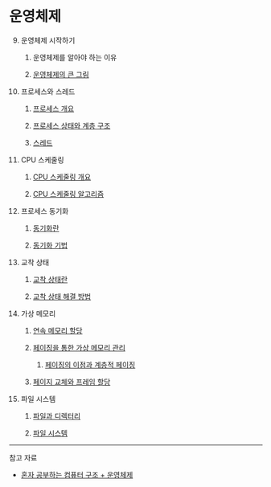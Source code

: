 # 운영체제

9. 운영체제 시작하기
   
   1. 운영체제를 알아야 하는 이유
   
   2. [운영체제의 큰 그림](./outline.md)

10. 프로세스와 스레드
    
    1. [프로세스 개요](./process.md)
    
    2. [프로세스 상태와 계층 구조](./process-state-and-hierachy.md)
    
    3. [스레드](./thread.md)

11. CPU 스케줄링
    
    1. [CPU 스케줄링 개요](./cpu-scheduling.md)
    
    2. [CPU 스케줄링 알고리즘](./cpu-scheduling-algorithm.md)

12. 프로세스 동기화
    
    1. [동기화란](./process-synchronization.md)
    
    2. [동기화 기법](./process-synchronization-techniques.md)

13. 교착 상태
    
    1. [교착 상태란](./deadlock.md)
    
    2. [교착 상태 해결 방법](./handling-deadlock.md)

14. 가상 메모리
    
    1. [연속 메모리 할당](./contiguous-memory-allocation.md)
    
    2. [페이징을 통한 가상 메모리 관리](./paging.md)
       
       1. [페이징의 이점과 계층적 페이징](./copy-on-write-and-hierachical-page-table.md)
    
    3. [페이지 교체와 프레임 할당](./page-replacement-and-frame-allocation.md)

15. 파일 시스템
    
    1. [파일과 디렉터리](./file-and-directory.md)
    
    2. [파일 시스템](./file-system.md)

---

참고 자료

- [혼자 공부하는 컴퓨터 구조 + 운영체제](../reference/ca-and-os.md)

